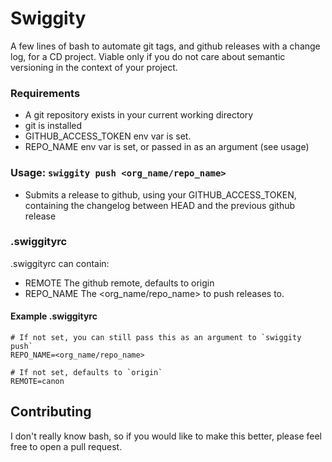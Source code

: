 # Swiggity

A few lines of bash to automate git tags, and github releases with a change log, for a CD project.
Viable only if you do not care about semantic versioning in the context of your project.

### Requirements

- A git repository exists in your current working directory
- git is installed
- GITHUB_ACCESS_TOKEN env var is set.
- REPO_NAME env var is set, or passed in as an argument (see usage)

### Usage: `swiggity push <org_name/repo_name>`

  - Submits a release to github, using your GITHUB_ACCESS_TOKEN, containing the changelog between HEAD and the previous github release

### .swiggityrc

.swiggityrc can contain:

- REMOTE
  The github remote, defaults to origin
- REPO_NAME
  The <org_name/repo_name> to push releases to.

#### Example .swiggityrc

```
# If not set, you can still pass this as an argument to `swiggity push`
REPO_NAME=<org_name/repo_name>

# If not set, defaults to `origin`
REMOTE=canon
```

## Contributing

I don't really know bash, so if you would like to make this better, please feel free to open a pull request.
